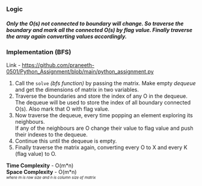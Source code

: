 ### Logic
##### Only the O(s) not connected to boundary will change. So traverse the boundary and mark all the connected O(s) by flag value. Finally traverse the array again converting values accordingly.

### Implementation (BFS)
Link - https://github.com/praneeth-0501/Python_Assignment/blob/main/python_assignment.py

1. Call the `solve` *(bfs function)* by passing the matrix. Make empty *dequeue* and get the dimensions of matrix in two variables.
2. Traverse the boundaries and store the index of any O in the dequeue. The dequeue will be used to store the index of all boundary connected O(s). Also mark that O with flag value.
3. Now traverse the dequeue, every time popping an element exploring its neighbours. <br>
    If any of the neighbours are O change their value to flag value and push their indexes to the dequeue.
4. Continue this until the dequeue is empty.
5. Finally traverse the matrix again, converting every O to X and every K (flag value) to O.

**Time Complexity** - O(m\*n)<br>
**Space Complexity** - O(m\*n)<br>
<font size = "0.1"> *where m is row size and n is column size of matrix* </font>
